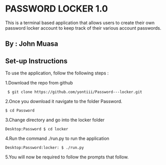 # PASSWORD LOCKER 1.0
This is a terminal based application that allows users to create their own password locker account to keep track of their various account passwords.

## By : John Muasa

## Set-up Instructions
To use the application, follow the following steps :

1.Download the repo from github

` $ git clone https://github.com/yontiii/Password---locker.git`

2.Once you download it navigate to the folder Password.

` $ cd Password `

3.Change directory and go into the locker folder

` Desktop:Password $ cd locker `

4.Run the command ./run.py to run the application

`Desktop:Password:locker: $ ./run.py`

5.You will now be required to follow the prompts that follow.

